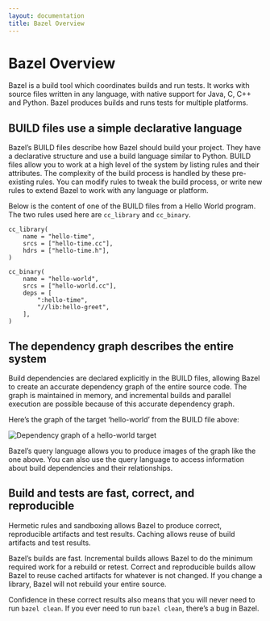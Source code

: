 ```yaml
---
layout: documentation
title: Bazel Overview
---
```


# Bazel Overview

Bazel is a build tool which coordinates builds and run tests. It works with
source files written in any language, with native support for Java, C, C++ and
Python. Bazel produces builds and runs tests for multiple platforms.

## BUILD files use a simple declarative language

Bazel’s BUILD files describe how Bazel should build your project. They have a
declarative structure and use a build language similar to Python. BUILD files
allow you to work at a high level of the system by listing rules and their
attributes. The complexity of the build process is handled by these pre-existing
rules. You can modify rules to tweak the build process, or write new rules to
extend Bazel to work with any language or platform.

Below is the content of one of the BUILD files from a Hello World program. The
two rules used here are `cc_library` and `cc_binary`.

```
cc_library(
    name = "hello-time",
    srcs = ["hello-time.cc"],
    hdrs = ["hello-time.h"],
)

cc_binary(
    name = "hello-world",
    srcs = ["hello-world.cc"],
    deps = [
        ":hello-time",
        "//lib:hello-greet",
    ],
)
```

## The dependency graph describes the entire system

Build dependencies are declared explicitly in the BUILD files, allowing Bazel
to create an accurate dependency graph of the entire source code. The graph is
maintained in memory, and incremental builds and parallel execution are possible
because of this accurate dependency graph.

Here’s the graph of the target ‘hello-world’ from the BUILD file above:

![Dependency graph of a hello-world target](/assets/graph_hello-world.svg)


Bazel’s query language allows you to produce images of the graph like the one
above. You can also use the query language to access information about build
dependencies and their relationships.

## Build and tests are fast, correct, and reproducible

Hermetic rules and sandboxing allows Bazel to produce correct, reproducible
artifacts and test results. Caching allows reuse of build artifacts and test
results.

Bazel’s builds are fast. Incremental builds allows Bazel to do the minimum
required work for a rebuild or retest. Correct and reproducible builds allow
Bazel to reuse cached artifacts for whatever is not changed. If you change a
library, Bazel will not rebuild your entire source.

Confidence in these correct results also means that you will never need to run
`bazel clean`. If you ever need to run `bazel clean`, there’s a bug in Bazel.
